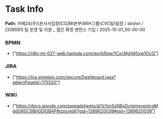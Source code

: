 # Task Info

**Path:** 카페24(주)\본사사업장\[CG]MI본부\MIH그룹\CVC팀\팀장 / skshin / [338591] 팀 운영 및 지원 _ 월간 확정 맨먼스 기입 / 2025-10-01_00-00-00

### BPMN
- ["https://n8n-mi-027-web.hanpda.com/workflow/1CxcMg1dj5xw1OcQ"]

### JIRA
- ["https://jira.simplexi.com/secure/Dashboard.jspa?selectPageId=175520"]

### WIKI
- ["https://docs.google.com/spreadsheets/d/1z1snSsNBxDuIgmevexIcgMddG6GC9Bh0DIGB4P8lzps/edit?gid=1389620039#gid=1389620039"]

